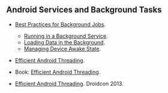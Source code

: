 Android Services and Background Tasks
-------------------------------------

* [Best Practices for Background Jobs](http://developer.android.com/training/best-background.html).
  * [Running in a Background Service](http://developer.android.com/training/run-background-service/index.html).
  * [Loading Data in the Background](http://developer.android.com/training/load-data-background/index.html).
  * [Managing Device Awake State](http://developer.android.com/training/scheduling/index.html).

* [Efficient Android Threading](http://vimeo.com/78912113).
* Book: [Efficient Android Threading](http://shop.oreilly.com/product/mobile/0636920029397.do).
* [Efficient Android Threading](https://www.youtube.com/watch?v=_q12gb7OwsA). Droidcon 2013.
  

